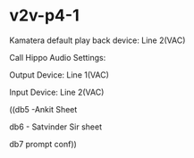 # v2v-p4-1

Kamatera default play back device: Line 2(VAC)

Call Hippo Audio Settings:

Output Device: Line 1(VAC)

Input Device: Line 2(VAC)


((db5 -Ankit Sheet


db6 - Satvinder Sir sheet


db7 prompt conf))
